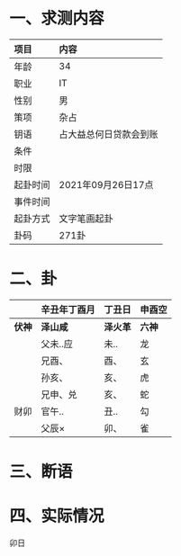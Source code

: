 # 一、求测内容

| 项目     | 内容                   |
| :------- | :--------------------- |
| 年龄     | 34                     |
| 职业     | IT                     |
| 性别     | 男                     |
| 策项     | 杂占                   |
| 钥语     | 占大益总何日贷款会到账 |
| 条件     |                        |
| 时限     |                        |
| 起卦时间 | 2021年09月26日17点     |
| 事件时间 |                        |
| 起卦方式 | 文字笔画起卦           |
| 卦码     | 271卦                  |

# 二、卦

|                | 辛丑年丁酉月     | 丁丑日           | 申酉空         |
| :------------- | :--------------- | :--------------- | :------------- |
| **伏神** | **泽山咸** | **泽火革** | **六神** |
|                | 父未..应         | 未..             | 龙             |
|                | 兄酉、           | 酉、             | 玄             |
|                | 孙亥、           | 亥、             | 虎             |
|                | 兄申、兑         | 亥、             | 蛇             |
| 财卯           | 官午..           | 丑..             | 勾             |
|                | 父辰×           | 卯、             | 雀             |

# 三、断语

# 四、实际情况

卯日
